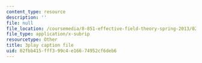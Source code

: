 ```yaml
---
content_type: resource
description: ''
file: null
file_location: /coursemedia/8-851-effective-field-theory-spring-2013/02fbb415fff399c4e16674952cf6deb6_v2JKK_yPwc0.srt
file_type: application/x-subrip
resourcetype: Other
title: 3play caption file
uid: 02fbb415-fff3-99c4-e166-74952cf6deb6
---
```

